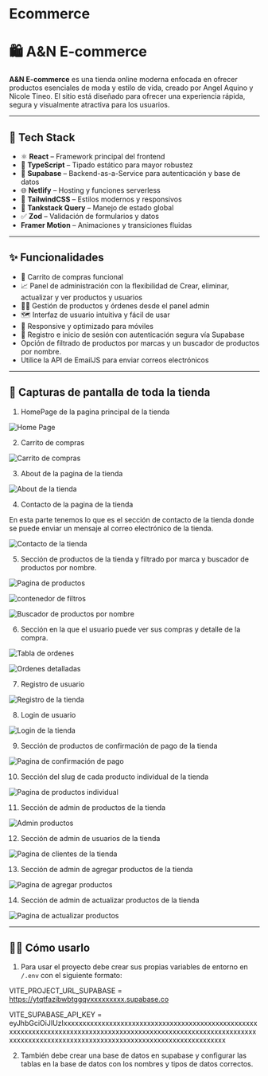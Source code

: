 # Ecommerce

# 🛍️ A&N E-commerce

**A&N E-commerce** es una tienda online moderna enfocada en ofrecer productos esenciales de moda y estilo de vida, creado por Angel Aquino y Nicole Tineo. El sitio está diseñado para ofrecer una experiencia rápida, segura y visualmente atractiva para los usuarios.

---

## 🚀 Tech Stack

- ⚛️ **React** – Framework principal del frontend
- 📘 **TypeScript** – Tipado estático para mayor robustez
- 🌊 **Supabase** – Backend-as-a-Service para autenticación y base de datos
- 🌐 **Netlify** – Hosting y funciones serverless
- 🎨 **TailwindCSS** – Estilos modernos y responsivos
- 🧠 **Tankstack Query** – Manejo de estado global
- ✅ **Zod** – Validación de formularios y datos
- **Framer Motion** – Animaciones y transiciones fluidas 

---

## ✨ Funcionalidades

- 🛒 Carrito de compras funcional
- 📈 Panel de administración con la flexibilidad de Crear, eliminar, actualizar y ver productos y usuarios
- 🧑‍💼 Gestión de productos y órdenes desde el panel admin
- 🗺️ Interfaz de usuario intuitiva y fácil de usar
- 📱 Responsive y optimizado para móviles
- 🔐 Registro e inicio de sesión con autenticación segura vía Supabase
- Opción de filtrado de productos por marcas y un buscador de productos por nombre.
- Utilice la API de EmailJS para enviar correos electrónicos

---

## 📸 Capturas de pantalla de toda la tienda

1. HomePage de la pagina principal de la tienda

![Home Page](</Ecommerce/public/screenshot/Home.png>)

2. Carrito de compras

![Carrito de compras](</Ecommerce/public/screenshot/Carrito.png>)

3. About de la pagina de la tienda

![About de la tienda](</Ecommerce/public/screenshot/AboutPage.png>)

4. Contacto de la pagina de la tienda

En esta parte tenemos lo que es el sección de contacto de la tienda donde se puede enviar un mensaje al correo electrónico de la tienda.

![Contacto de la tienda](</Ecommerce/public/screenshot/ContactUs.png>)

5. Sección de productos de la tienda y filtrado por marca y buscador de productos por nombre.

![Pagina de productos](</Ecommerce/public/screenshot/ShopAll.png>)

![contenedor de filtros](</Ecommerce/public/screenshot/FilterContainer.png>)

![Buscador de productos por nombre](</Ecommerce/public/screenshot/BuscadorDeProductos.png>)

6. Sección en la que el usuario puede ver sus compras y detalle de la compra.

![Tabla de ordenes](</Ecommerce/public/screenshot/UsuariosOrdenes.png>)

![Ordenes detalladas](</Ecommerce/public/screenshot/PaginaDeOrdenDetallada.png>)

7. Registro de usuario

![Registro de la tienda](</Ecommerce/public/screenshot/PaginaDeRegistro.png>)

8. Login de usuario

![Login de la tienda](</Ecommerce/public/screenshot/InicioDeSesion.png>)

9. Sección de productos de confirmación de pago de la tienda

![Pagina de confirmación de pago](</Ecommerce/public/screenshot/SeccionDePago.png>)

10. Sección del slug de cada producto individual de la tienda

![Pagina de productos individual](</Ecommerce/public/screenshot/ProductoIndividual.png>)

11. Sección de admin de productos de la tienda

![Admin productos](</Ecommerce/public/screenshot/AdminProduct.png>)

12. Sección de admin de usuarios de la tienda

![Pagina de clientes de la tienda](</Ecommerce/public/screenshot/ClientAdmin.png>)

13. Sección de admin de agregar productos de la tienda

![Pagina de agregar productos](</Ecommerce/public/screenshot/AddProduct.png>)

14. Sección de admin de actualizar productos de la tienda

![Pagina de actualizar productos](</Ecommerce/public/screenshot/UpdateProduct.png>)

---

## 🧑‍💻 Cómo usarlo 

1. Para usar el proyecto debe crear sus propias variables de entorno en  `/.env` con el siguiente formato: 

VITE_PROJECT_URL_SUPABASE = https://ytqtfazibwbtggqvxxxxxxxxx.supabase.co

VITE_SUPABASE_API_KEY = eyJhbGciOiJIUzIxxxxxxxxxxxxxxxxxxxxxxxxxxxxxxxxxxxxxxxxxxxxxxxxxxxxxxxxxxxxxxxxxxxxxxxxxxxxxxxxxxxxxxxxxxxxxxxxxxxxxxxxxxxxxxxxxxxxxxxxxxxxxxxxxxxxxxxxxxxxxxxxxxxxxxxxxxxxxxxxxxxxxxxxxxxxx

2. También debe crear una base de datos en supabase y configurar las tablas en la base de datos con los nombres y tipos de datos correctos.